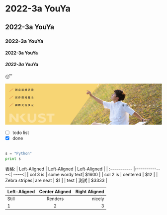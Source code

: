 # 2022-3a YouYa
## 2022-3a YouYa
### 2022-3a YouYa
#### 2022-3a YouYa
##### 2022-3a YouYa

😴

![NKUST](nkust.jpg "nkust")

- [ ] todo list
- [x] done

```python

s = "Python"
print s

```

表格:
| Left-Aligned | Left-Aligned | Left-Aligned |
| :----------- |:--------------:| -----:|
| col 3 is     | some wordy text| $1600 |
| col 2 is     | centered       |   $12 |
| Zebra stripes| are neat       |    $1 |
| test | 測試       |    $3333 |

| Left-Aligned | Center Aligned | Right Aligned |
| :----------- |:--------------:| -----:|
| Still        | Renders        | nicely |
| 1            | 2              |3         |
